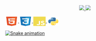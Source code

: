 <div align="center">
  <a href="https://github.com/PedroAraujoBrandao">
  <img height="180em" src="https://github-readme-stats.vercel.app/api?username=PedroAraujoBrandao&show_icons=true&theme=radical&include_all_commits=true&count_private=true"/>
  <img height="180em" src="https://github-readme-stats.vercel.app/api/top-langs/?username=PedroAraujoBrandao&layout=compact&langs_count=7&theme=radical"/>
</div>
  
<div style="display: inline_block"><br>
  <img align="center" alt="Pedro-HTML" height="30" width="40" src="https://raw.githubusercontent.com/devicons/devicon/master/icons/html5/html5-original.svg">
  <img align="center" alt="Pedro-CSS" height="30" width="40" src="https://raw.githubusercontent.com/devicons/devicon/master/icons/css3/css3-original.svg">
  <img align="center" alt="Pedro-Js" height="30" width="40" src="https://raw.githubusercontent.com/devicons/devicon/master/icons/javascript/javascript-plain.svg">
  <img align="center" alt="Pedro-Python" height="30" width="40" src="https://raw.githubusercontent.com/devicons/devicon/master/icons/python/python-original.svg"> 
</div>
  
![Snake animation](https://github.com/PedroAraujoBrandao/PedroAraujoBrandao/blob/output/github-contribution-grid-snake.svg)
